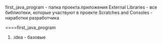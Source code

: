 first_java_program - папка проекта.приложения
External Libraries - все библиотеки, которые участвуют в проекте
Scratches and Consoles - наработки разработчика


====first_java_program
1. .idea - базовые 
